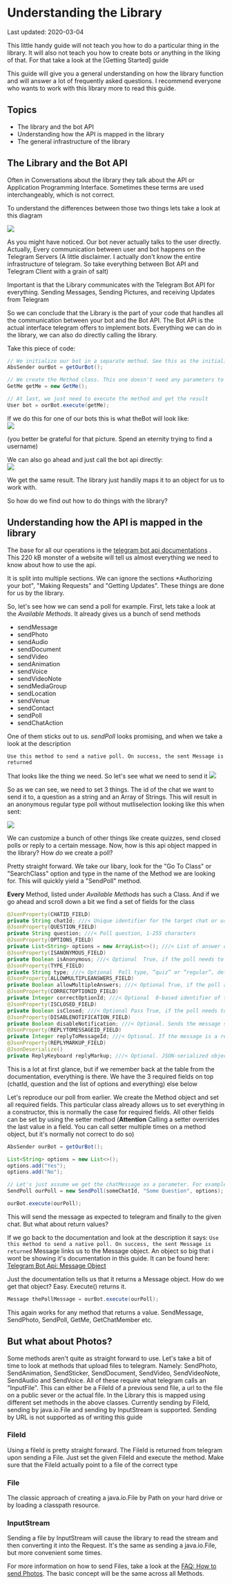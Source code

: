 # Understanding the Library
Last updated: 2020-03-04


This little handy guide will not teach you how to do a particular thing in the library. 
It will also not teach you how to create bots or anything in the liking of that. 
For that take a look at the [Getting Started] guide

This guide will give you a general understanding on how the library function and will answer a lot of frequently 
asked questions. I recommend everyone who wants to work with this library more to read this guide.

## Topics
* The library and the bot API
* Understanding how the API is mapped in the library
* The general infrastructure of the library

## The Library and the Bot API
Often in Conversations about the library they talk about the API or Application Programming Interface. Sometimes these 
terms are used interchangeably, which is not correct.

To understand the differences between those two things lets take a look at this diagram

![](Telegram-Diagram.png)

As you might have noticed. Our bot never actually talks to the user directly. Actually, Every communication between user 
and bot happens on the Telegram Servers (A little disclaimer. I actually don't know the entire infrastructure of telegram. 
So take everything between Bot API and Telegram Client with a grain of salt)

Important is that the Library communicates with the Telegram Bot API for everything. Sending Messages, Sending Pictures, 
and receiving Updates from Telegram

So we can conclude that the Library is the part of your code that handles all the communication between your bot and the
Bot API. The Bot API is the actual interface telegram offers to implement bots. Everything we can do in the library, 
we can also do directly calling the library.

Take this piece of code:
```java
// We initialize our bot in a separate method. See this as the initialization code from the getting started guide
AbsSender ourBot = getOurBot();

// We create the Method class. This one doesn't need any parameters to be able to be send
GetMe getMe = new GetMe();

// At last, we just need to execute the method and get the result
User bot = ourBot.execute(getMe);
```

If we do this for one of our bots this is what theBot will look like:<br>
![](Bot_intellij.png)

(you better be grateful for that picture. Spend an eternity trying to find a username)

We can also go ahead and just call the bot api directly:<br>
![](Bot_curl.png)

We get the same result. The library just handily maps it to an object for us to work with.

So how do we find out how to do things with the library?

## Understanding how the API is mapped in the library
The base for all our operations is the [telegram bot api documentations](https://core.telegram.org/bots/api) . This 220 kB monster of a website will tell us almost everything we need to know about how to use the api.

It is split into multiple sections. We can ignore the sections *Authorizing your bot", "Making Requests" and "Getting Updates". These things are done for us by the library.

So, let's see how we can send a poll for example. First, lets take a look at the *Available Methods*. It already gives us a bunch of send methods

* sendMessage
* sendPhoto
* sendAudio
* sendDocument
* sendVideo
* sendAnimation
* sendVoice
* sendVideoNote
* sendMediaGroup
* sendLocation
* sendVenue
* sendContact
* sendPoll
* sendChatAction

One of them sticks out to us. *sendPoll* looks promising, and when we take a look at the description

`Use this method to send a native poll. On success, the sent Message is returned`

That looks like the thing we need. So let's see what we need to send it
![](poll_params.png)

So as we can see, we need to set 3 things. The id of the chat we want to send it to, a question as a string and an Array of Strings.
This will result in an anonymous regular type poll without mutliselection looking like this when sent:

![](poll_example.png)

We can customize a bunch of other things like create quizzes, send closed polls or reply to a certain message. Now, how is this api object mapped in the library? How *do* we create a poll?

Pretty straight forward. We take our libary, look for the "Go To Class" or "SearchClass" option and type in the name of the Method we are looking for. This will quickly yield a "SendPoll" method.

**Every** Method, listed under *Available Methods* has such a Class. And if we go ahead and scroll down a bit we find a set of fields for the class

```java
@JsonProperty(CHATID_FIELD)
private String chatId; ///< Unique identifier for the target chat or username of the target channel (in the format @channelusername)
@JsonProperty(QUESTION_FIELD)
private String question; ///< Poll question, 1-255 characters
@JsonProperty(OPTIONS_FIELD)
private List<String> options = new ArrayList<>(); ///< List of answer options, 2-10 strings 1-100 characters each
@JsonProperty(ISANONYMOUS_FIELD)
private Boolean isAnonymous; ///< Optional	True, if the poll needs to be anonymous, defaults to True
@JsonProperty(TYPE_FIELD)
private String type; ///< Optional	Poll type, “quiz” or “regular”, defaults to “regular”
@JsonProperty(ALLOWMULTIPLEANSWERS_FIELD)
private Boolean allowMultipleAnswers; ///< Optional	True, if the poll allows multiple answers, ignored for polls in quiz mode, defaults to False
@JsonProperty(CORRECTOPTIONID_FIELD)
private Integer correctOptionId; ///< Optional	0-based identifier of the correct answer option, required for polls in quiz mode
@JsonProperty(ISCLOSED_FIELD)
private Boolean isClosed; ///< Optional	Pass True, if the poll needs to be immediately closed
@JsonProperty(DISABLENOTIFICATION_FIELD)
private Boolean disableNotification; ///< Optional. Sends the message silently. Users will receive a notification with no sound.
@JsonProperty(REPLYTOMESSAGEID_FIELD)
private Integer replyToMessageId; ///< Optional. If the message is a reply, ID of the original message
@JsonProperty(REPLYMARKUP_FIELD)
@JsonDeserialize()
private ReplyKeyboard replyMarkup; ///< Optional. JSON-serialized object for a custom reply keyboard
```

This is a lot at first glance, but if we remember back at the table from the documentation, everything is there. We have the 3 required fields on top (chatId, question and the list of options and everything) else below

Let's reproduce our poll from earlier. We create the Method object and set all required fields. This particular class already allows us to set everything in a constructor, this is normally the case for required fields. All other fields can be set by using the setter method (**Attention** Calling a setter overrides the last value in a field. You can call setter multiple times on a method object, but it's normally not correct to do so)

```java
AbsSender ourBot = getOurBot();

List<String> options = new List<>();
options.add("Yes");
options.add("No");

// Let's just assume we get the chatMessage as a parameter. For example from the message received, or from a database
SendPoll ourPoll = new SendPoll(someChatId, "Some Question", options);

ourBot.execute(ourPoll);
```
This will send the message as expected to telegram and finally to the given chat. But what about return values?

If we go back to the documentation and look at the description it says:
`Use this method to send a native poll. On success, the sent Message is returned`
Message links us to the Message object. An object so big that i wont be showing it's documentation in this guide. It can be found here: [Telegram Bot Api: Message Object](https://core.telegram.org/bots/api#message)

Just the documentation tells us that it returns a Message object. How do we get that object? Easy. Execute() returns it.

```java
Message thePollMessage = ourBot.execute(ourPoll);
```
This again works for any method that returns a value. SendMessage, SendPhoto, SendPoll, GetMe, GetChatMember etc.

## But what about Photos?
Some methods aren't quite as straight forward to use. Let's take a bit of time to look at methods that upload files to telegram. Namely: SendPhoto, SendAnimation, SendSticker, SendDocument, SendVideo, SendVideoNote, SendAudio and SendVoice. All of these require what telegram calls an "InputFile". This can either be a FileId of a previous send file, a url to the file on a public sever or the actual file. In the Library this is mapped using different set methods in the above classes. Currently sending by FileId, sending by java.io.File and sending by InputStream is supported. Sending by URL is not supported as of writing this guide

### FileId
Using a fileId is pretty straight forward. The FileId is returned from telegram upon sending a File. Just set the given FileId and execute the method. Make sure that the FileId actually point to a file of the correct type

### File
The classic approach of creating a java.io.File by Path on your hard drive or by loading a classpath resource. 

### InputStream
Sending a file by InputStream will cause the library to read the stream and then converting it into the Request. It's the same as sending a java.io.File, but more convenient some times.

For more information on how to send Files, take a look at the [FAQ: How to send Photos](../FAQ.md). The basic concept will be the same across all Methods.
